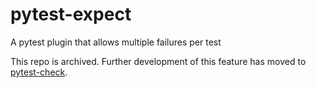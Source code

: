 # pytest-expect
A pytest plugin that allows multiple failures per test

This repo is archived.
Further development of this feature has moved to [pytest-check](https://github.com/okken/pytest-check).

